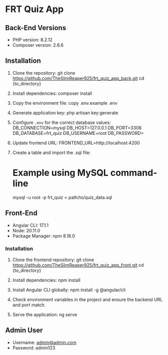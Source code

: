 # FRT Quiz App

## Back-End Versions
- PHP version: 8.2.12
- Composer version: 2.6.6

## Installation
1. Clone the repository:
   git clone https://github.com/TheSlimReaper925/frt_quiz_app_back.git
   cd {to_directory}

2. Install dependencies:
   composer install

3. Copy the environment file:
   copy .env.example .env

4. Generate application key:
   php artisan key:generate

5. Configure `.env` for the correct database values:
   DB_CONNECTION=mysql
   DB_HOST=127.0.0.1
   DB_PORT=3306
   DB_DATABASE=frt_quiz
   DB_USERNAME=root
   DB_PASSWORD=

6. Update frontend URL:
   FRONTEND_URL=http://localhost:4200

7. Create a table and import the .sql file:
   # Example using MySQL command-line
    mysql -u root -p frt_quiz < path/to/quiz_data.sql

## Front-End
- Angular CLI: 17.1.1
- Node: 20.11.0
- Package Manager: npm 8.18.0

### Installation
1. Clone the frontend repository:
   git clone https://github.com/TheSlimReaper925/frt_quiz_app_front.git
   cd {to_directory}

2. Install dependencies:
   npm install

3. Install Angular CLI globally:
   npm install -g @angular/cli

4. Check environment variables in the project and ensure the backend URL and port match.

5. Serve the application:
   ng serve

## Admin User
- Username: admin@admin.com
- Password: admin123
